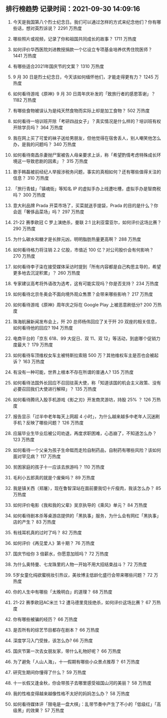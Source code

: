
## 排行榜趋势 记录时间：2021-09-30 14:09:16
  
  1. 今天是我国第八个烈士纪念日。我们可以通过怎样的方式来纪念他们？你有哪些话，想对英烈诉说？ 2291 万热度
    
  2. 哪些照片或视频，记录了你和祖国共同成长的故事？ 1711 万热度
    
  3. 如何评价华西医院刘进教授捐款一个亿设立专项基金培养优秀住院医师？ 1441 万热度
    
  4. 有哪些适合2021年国庆节的文案？ 1310 万热度
    
  5. 9 月 30 日是烈士纪念日，今天该如何缅怀他们，才能走得更有力？ 1245 万热度
    
  6. 如何看待游戏《原神》9 月 30 日周年庆补发的「致旅行者的感恩答谢」？ 1182 万热度
    
  7. 有哪些食物被误认为是纯天然食物而实际上却是加工食物？ 502 万热度
    
  8. 如何看待一培训班开除「考研四战女子」？真实情况是什么样的？培训班有权开除学员吗？ 364 万热度
    
  9. 我在网上买了可爱的袜子送给男朋友，但他觉得在宿舍丢人，别人嘲笑他怎么办，是我的问题吗？ 340 万热度
    
  10. 如何看待南昌杀妻抛尸案被告人母亲要求上诉，称「希望酌情考虑特殊成长环境这一导致悲剧的因素」？ 315 万热度
    
  11. 歌手韩磊被前经纪人举报涉税务问题，事实的真相如何？还有哪些值得关注的信息？ 310 万热度
    
  12. 「旅行青蛙」「镇魂街」等知名 IP 的虚拟手办上线遭吐槽，虚拟手办是智商税吗？ 300 万热度
    
  13. 意大利品牌 Prada 开菜市场了，买菜就送手提袋，Prada 的目的是什么？你会逛「奢侈品菜场」吗？ 297 万热度
    
  14. 21-22 赛季欧冠 C 罗上演绝杀，曼联 2:1 比利亚雷亚尔，如何评价这场比赛？ 290 万热度
    
  15. 为什么碳水和糖才是长胖元凶，明明脂肪热量更高啊？ 288 万热度
    
  16. 如何看待格力将注销 2.2 亿股，市值近 100 亿？对公司股价会有何影响？ 270 万热度
    
  17. 如何看待李子柒在接受媒体采访时提到「所有内容都是自己构思主导的，希望更多地去沉淀积累」？ 260 万热度
    
  18. 专家建议高考将外语改为选考，这有可能实现吗？你是否支持？ 234 万热度
    
  19. 如何看待北京冬奥会不面向境外观众售票？会带来哪些影响？ 217 万热度
    
  20. 如何看待游戏《原神》周年庆之际在 Google Play 上被恶意刷低分? 200 万热度
    
  21. 珠海航展新闻发布会上，歼 20 总师杨伟回应了关于歼 20 双座的相关信息，如何看待他的回应? 194 万热度
    
  22. 电商平台的「京东 618、99 大促日、双 11、双 12」等活动，到底哪个促销力度最大？ 179 万热度
    
  23. 如何看待车顶维权女车主被特斯拉索赔 500 万？其他维权车主是否也会被起诉？ 163 万热度
    
  24. 有没有一种可能，世界上根本不存在所谓的普通人? 135 万热度
    
  25. 如何看待法国外长回应不召回驻英大使，称「知道该国的机会主义政策、没有必要召回我们大使进行解释」？ 135 万热度
    
  26. 如何看待腾讯入股手机游戏《影之刃》开发商灵游坊，持股 25% ？ 126 万热度
    
  27. 报告显示「过半中老年每天上网超 4 小时」，为什么越来越多中老年人沉迷刷手机？反映了哪些问题？ 126 万热度
    
  28. 应届毕业生毕业后被公司劝退，再度求职困难，心态崩了，不知道怎么办？ 123 万热度
    
  29. 如何看待一个父亲为孩子生命铤而走险自制药品，自制药有哪些风险？该如何面对罕见病？ 117 万热度
    
  30. 贫困家庭的孩子十一应该去旅游吗？ 110 万热度
    
  31. 毛利小五郎真的就是个废柴吗？ 89 万热度
    
  32. 我是镇关西（郑屠），现在鲁智深站在面前要我切十斤瘦肉，我该怎么办？ 85 万热度
    
  33. 如何评价电影《我和我的父辈》吴京执导的《乘风》单元？ 84 万热度
    
  34. 如何看待剧本杀等桌游店提供的「黑执事」服务，为什么会有网红「黑执事」店的产生？ 83 万热度
    
  35. 有线耳机真的过时了吗？ 82 万热度
    
  36. 如何评价《再见爱人》第十期？ 76 万热度
    
  37. 国庆节给你 3 倍薪水，你愿意加班吗？ 72 万热度
    
  38. 为什么奥特曼、七龙珠里的人物一开始不用大招结束战斗？ 72 万热度
    
  39. 5岁女童化纯欲蜜桃妆引热议，美妆博主低龄化盛行会带来哪些问题？ 72 万热度
    
  40. 你的人生中有哪些「太晚明白」的道理？ 68 万热度
    
  41. 21-22 赛季欧冠AC米兰 1:2 遭马德里竞技绝杀，如何评价这场比赛？ 67 万热度
    
  42. 你有哪些被骗的经历？ 66 万热度
    
  43. 是否所有的综艺节目都存在剧本？ 66 万热度
    
  44. 深度学习入门受挫，该怎么办? 66 万热度
    
  45. 国庆节第一次去女朋友家，带什么礼物好呢？ 66 万热度
    
  46. 为了避免「人山人海」，十一假期有哪些小众景点推荐？ 61 万热度
    
  47. 研究生期间你懂得了什么？ 59 万热度
    
  48. 十一长假又逢金秋，你会带孩子去哪里感受祖国山河的美丽？ 58 万热度
    
  49. 我的性格变得越来越像性格不太好的妈妈怎么办？ 58 万热度
    
  50. 如何看待媒体评「限电是一盘大棋」：乱带节奏中产生了不小的「低级红」「高级黑」的效果？ 57 万热度
    